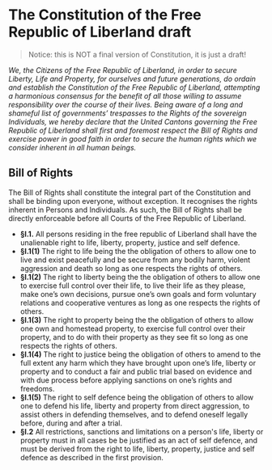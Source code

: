 # The Constitution of the Free Republic of Liberland draft

> Notice: this is NOT a final version of Constitution, it is just a draft!

*We, the Citizens of the Free Republic of Liberland, in order to secure Liberty, Life and Property, for ourselves and future generations, do ordain and establish the Constitution of the Free Republic of Liberland, attempting a harmonious consensus for the benefit of all those willing to assume responsibility over the course of their lives. Being aware of a long and shameful list of governments’ trespasses to the Rights of the sovereign Individuals, we hereby declare that the United Cantons governing the Free Republic of Liberland shall first and foremost respect the Bill of Rights and exercise power in good faith in order to secure the human rights which we consider inherent in all human beings.* 

## Bill of Rights

The Bill of Rights shall constitute the integral part of the Constitution and shall be binding upon everyone, without exception. It recognises the rights inherent in Persons and Individuals. As such, the Bill of Rights shall be directly enforceable before all Courts of the Free Republic of Liberland.

* **§I.1.** All persons residing in the free republic of Liberland shall have the unalienable right to life, liberty, property, justice and self defence.  
 * **§I.1(1)**  The right to life being the the obligation of others to allow one to live and exist peacefully and be secure from any bodily harm, violent aggression and death so long as one respects the rights of others.    
 * **§I.1(2)**  The right to liberty being the the obligation of others to allow one to exercise full control over their life, to live their life as they please, make one’s own decisions, pursue one’s own goals and form voluntary relations and cooperative ventures as long as one respects the rights of others.       
 * **§I.1(3)**  The right to property being the the obligation of others to allow one own and homestead property, to exercise full control over their property, and to do with their property as they see fit so long as one respects the rights of others.
 * **§I.1(4)** The right to justice being the obligation of others to amend to the full extent any harm which they have brought upon one’s life, liberty or property and to conduct a fair and public trial based on evidence and with due process before applying sanctions on one’s rights and freedoms.
 * **§I.1(5)** The right to self defence being the obligation of others to allow one to defend his life, liberty and property from direct aggression, to assist others in defending themselves, and to defend oneself legally before, during and after a trial.          
* **§I.2**  All restrictions, sanctions and limitations on a person's life, liberty or property must in all cases be be justified as an act of self defence, and must be derived from the right to life, liberty, property, justice and self defence as described in the first provision. 



